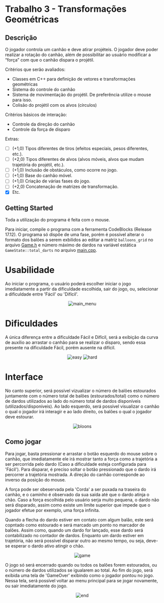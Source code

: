 # Trabalho 3 - Transformações Geométricas

<h2> Descrição </h2>

O jogador controla um canhão e deve atirar projéteis. O jogador deve poder realizar a
rotação do canhão, além de possibilitar ao usuário modificar a “força” com que o canhão
dispara o projétil.

Critérios que serão avaliados:

- Classes em C++ para definição de vetores e transformações geométricas
- Sistema do controle do canhão
- Sistema de movimentação do projétil. De preferência utilize o mouse para isso.
- Colisão do projétil com os alvos (círculos)

Critérios básicos de interação:

- Controle da direção do canhão
- Controle da força de disparo

Extras:

- [ ] (+1,0) Tipos diferentes de tiros (efeitos especiais, pesos diferentes, etc.).
- [ ] (+2,0) Tipos diferentes de alvos (alvos móveis, alvos que mudam trajetória do projétil, etc.).
- [ ] (+1,0) Inclusão de obstáculos, como ocorre no jogo.
- [ ] (+1,0) Base do canhão móvel.
- [ ] (+1,0) Criação de várias fases do jogo.
- [ ] (+2,0) Concatenação de matrizes de transformação.
- [x] Etc.

<h2> Getting Started </h2>

Toda a utilização do programa é feita com o mouse.

Para iniciar, compile o programa com a ferramenta CodeBlocks (Release 17.12). O programa só dispõe de uma fase, porém é possível alterar o formato dos balões a serem exbilidos ao editar a matriz `balloons_grid` no arquivo [Game.h](src/States/Game.h) e número máximo de dardos na variável estática `GameState::total_darts` no arquivo [main.cpp](src/main.cpp).

# Usabilidade

Ao iniciar o programa, o usuário poderá escolher iniciar o jogo imediatamente a partir da dificuldade escolhida, sair do jogo, ou, selecionar a dificuldade entre 'Fácil' ou 'Difícil'.

<p align="center"> 
  <img src="media/menu.png" alt="main_menu"/>
</p>

# Dificuldades

A única diferença entre a dificuldade Fácil e Difícil, será a exibição da curva de auxílio ao arrastar o canhão para se realizar o disparo, sendo essa presente na dificuldade Fácil, porém ausente na difícil.

<p align="center"> 
  <img src="media/facil.png" alt="easy"/>
  <img src="media/dificil.png" alt="hard"/>
</p>

# Interface

No canto superior, será possível vizualizar o número de balões estourados juntamente com o número total de balões (estourados/total) como o número de dardos utilizados ao lado do número total de dardos disponíveis (utilizados/disponíveis). Ao lado esquerdo, será possível visualizar o canhão o qual o jogador irá interagir e ao lado direito, os balões o qual o jogador deve estourar.

<p align="center"> 
  <img src="media/jogo.png" alt="bloons"/>
</p>

## Como jogar

Para jogar, basta pressionar e arrastar o botão esquerdo do mouse sobre o canhão, que imediatamente ele irá mostrar tanto a força como a trajetória a ser percorrida pelo dardo (Caso a dificuldade esteja configurada para 'Fácil'). Para disparar, é preciso soltar o botão pressionado que o dardo irá percorrer a trajetória mostrada. A direção do canhão corresponde ao inverso da posição do mouse.

A força pode ser obeservada pela 'Corda' a ser puxada na traseira do canhão, e o caminho é observado da sua saída até que o dardo atinja o chão. Caso a força escolhida pelo usuário serja muito pequena, o dardo não será disparado, assim como existe um limite superior que impede que o jogador efetue por exemplo, uma força infinita.

Quando a flecha do dardo estiver em contato com algum balão, este será copntado como estourado e será marcado um ponto no marcador de balões. Assim como, quando um dardo for lançado, esse dardo será contabilizado no contador de dardos. Enquanto um dardo estiver em trajetória, não será possível disparar outro ao mesmo tempo, ou seja, deve-se esperar o dardo ativo atingir o chão. 

<p align="center"> 
  <img src="media/game.gif" alt="game"/>
</p>

O jogo só será encerrado quando ou todos os balões forem estourados, ou o número de dardos utilizados se igualarem ao total. Ao fim do jogo, será exibida uma tela de 'GameOver' exibindo como o jogador pontou no jogo. Nessa tela, será possível voltar ao menu principal para se jogar novamente, ou sair imediatamente do jogo.

<p align="center"> 
  <img src="media/gameover.png" alt="end"/>
</p>

